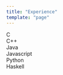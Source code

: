 ```yaml
---
title: "Experience"
template: "page"
---
```


C <br/>
C++ <br/>
Java <br/>
Javascript <br/>
Python <br/>
Haskell <br/>
